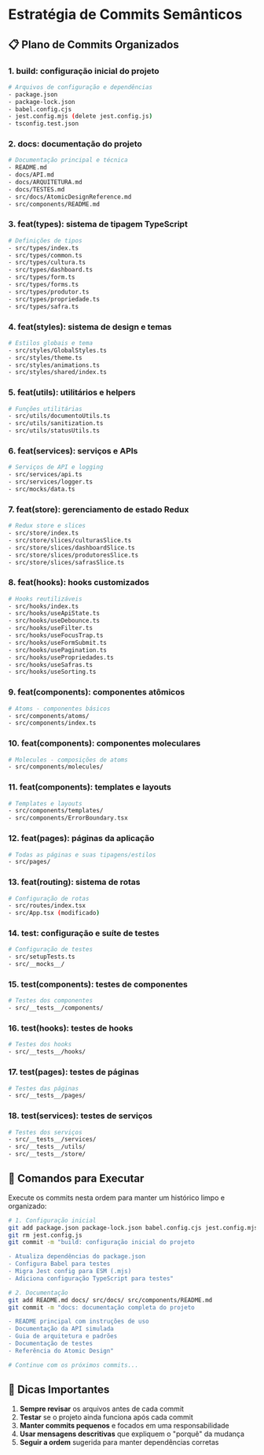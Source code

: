 # Estratégia de Commits Semânticos

## 📋 Plano de Commits Organizados

### 1. **build: configuração inicial do projeto**
```bash
# Arquivos de configuração e dependências
- package.json
- package-lock.json
- babel.config.cjs
- jest.config.mjs (delete jest.config.js)
- tsconfig.test.json
```

### 2. **docs: documentação do projeto**
```bash
# Documentação principal e técnica
- README.md
- docs/API.md
- docs/ARQUITETURA.md
- docs/TESTES.md
- src/docs/AtomicDesignReference.md
- src/components/README.md
```

### 3. **feat(types): sistema de tipagem TypeScript**
```bash
# Definições de tipos
- src/types/index.ts
- src/types/common.ts
- src/types/cultura.ts
- src/types/dashboard.ts
- src/types/form.ts
- src/types/forms.ts
- src/types/produtor.ts
- src/types/propriedade.ts
- src/types/safra.ts
```

### 4. **feat(styles): sistema de design e temas**
```bash
# Estilos globais e tema
- src/styles/GlobalStyles.ts
- src/styles/theme.ts
- src/styles/animations.ts
- src/styles/shared/index.ts
```

### 5. **feat(utils): utilitários e helpers**
```bash
# Funções utilitárias
- src/utils/documentoUtils.ts
- src/utils/sanitization.ts
- src/utils/statusUtils.ts
```

### 6. **feat(services): serviços e APIs**
```bash
# Serviços de API e logging
- src/services/api.ts
- src/services/logger.ts
- src/mocks/data.ts
```

### 7. **feat(store): gerenciamento de estado Redux**
```bash
# Redux store e slices
- src/store/index.ts
- src/store/slices/culturasSlice.ts
- src/store/slices/dashboardSlice.ts
- src/store/slices/produtoresSlice.ts
- src/store/slices/safrasSlice.ts
```

### 8. **feat(hooks): hooks customizados**
```bash
# Hooks reutilizáveis
- src/hooks/index.ts
- src/hooks/useApiState.ts
- src/hooks/useDebounce.ts
- src/hooks/useFilter.ts
- src/hooks/useFocusTrap.ts
- src/hooks/useFormSubmit.ts
- src/hooks/usePagination.ts
- src/hooks/usePropriedades.ts
- src/hooks/useSafras.ts
- src/hooks/useSorting.ts
```

### 9. **feat(components): componentes atômicos**
```bash
# Atoms - componentes básicos
- src/components/atoms/
- src/components/index.ts
```

### 10. **feat(components): componentes moleculares**
```bash
# Molecules - composições de atoms
- src/components/molecules/
```

### 11. **feat(components): templates e layouts**
```bash
# Templates e layouts
- src/components/templates/
- src/components/ErrorBoundary.tsx
```

### 12. **feat(pages): páginas da aplicação**
```bash
# Todas as páginas e suas tipagens/estilos
- src/pages/
```

### 13. **feat(routing): sistema de rotas**
```bash
# Configuração de rotas
- src/routes/index.tsx
- src/App.tsx (modificado)
```

### 14. **test: configuração e suíte de testes**
```bash
# Configuração de testes
- src/setupTests.ts
- src/__mocks__/
```

### 15. **test(components): testes de componentes**
```bash
# Testes dos componentes
- src/__tests__/components/
```

### 16. **test(hooks): testes de hooks**
```bash
# Testes dos hooks
- src/__tests__/hooks/
```

### 17. **test(pages): testes de páginas**
```bash
# Testes das páginas
- src/__tests__/pages/
```

### 18. **test(services): testes de serviços**
```bash
# Testes dos serviços
- src/__tests__/services/
- src/__tests__/utils/
- src/__tests__/store/
```

## 🚀 Comandos para Executar

Execute os commits nesta ordem para manter um histórico limpo e organizado:

```bash
# 1. Configuração inicial
git add package.json package-lock.json babel.config.cjs jest.config.mjs tsconfig.test.json
git rm jest.config.js
git commit -m "build: configuração inicial do projeto

- Atualiza dependências do package.json
- Configura Babel para testes
- Migra Jest config para ESM (.mjs)
- Adiciona configuração TypeScript para testes"

# 2. Documentação
git add README.md docs/ src/docs/ src/components/README.md
git commit -m "docs: documentação completa do projeto

- README principal com instruções de uso
- Documentação da API simulada
- Guia de arquitetura e padrões
- Documentação de testes
- Referência do Atomic Design"

# Continue com os próximos commits...
```

## 📝 Dicas Importantes

1. **Sempre revisar** os arquivos antes de cada commit
2. **Testar** se o projeto ainda funciona após cada commit
3. **Manter commits pequenos** e focados em uma responsabilidade
4. **Usar mensagens descritivas** que expliquem o "porquê" da mudança
5. **Seguir a ordem** sugerida para manter dependências corretas 
